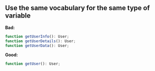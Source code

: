 ## Use the same vocabulary for the same type of variable

**Bad:**

```js
function getUserInfo(): User;
function getUserDetails(): User;
function getUserData(): User;
```

**Good:**

```js
function getUser(): User;
```
